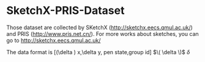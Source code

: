 # SketchX-PRIS-Dataset
Those dataset are collected by SKetchX (http://sketchx.eecs.qmul.ac.uk/) and PRIS (http://www.pris.net.cn/).
For more works about sketches, you can go to http://sketchx.eecs.qmul.ac.uk/

The data format is [\(\delta \) x,\delta y, pen state,group id]
$\( \delta \)$ $\delta$
